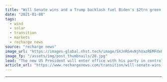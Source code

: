 ```yaml
---
title: "Will Senate wins and a Trump backlash fuel Biden's $2trn green agenda?"
date: "2021-01-08"
tags: 
  - wind
  - solar
  - transition
  - markets
  - recharge news
source: "recharge news"
image_url: "https://images-global.nhst.tech/image/SXJnRG4vNjhUazREMFdxUUsxdUV3RjJYd0RMUWdJWkxSYXhKdjRjUWhWaz0=/nhst/binary/3b610bb4a87f822d5adabd7cd46a55c3"
image_fp: "/assets/img/post_thumbnails/28.jpg"
lead: "The new US President will enter office with his party in control of Congress and a rare degree of bipartisan unity after Trump supporters shocked the nation, writes Richard Kessler"
article_url: "https://www.rechargenews.com/transition/will-senate-wins-and-a-trump-backlash-fuel-bidens-2trn-green-agenda-/2-1-941045"
---
```


---
